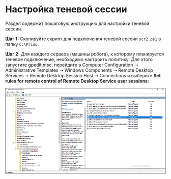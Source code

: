 # Настройка теневой сессии
Раздел содержит пошаговую инструкцию для настройки теневой сессии.

**Шаг 1:** Скопируйте скрипт для подключения теневой сессии `scr2.ps1` в папку `C:\Primo`.

**Шаг 2:** Для каждого сервера (машины робота), к которому планируется теневое подключение, необходимо настроить политику. Для этого запустите gpedit.msc, перейдите в Computer Configuration ➝ Administrative Templates ➝ Windows Components ➝ Remote Desktop Services ➝ Remote Desktop Session Host ➝ Connections и выберите **Set rules for remote control of Remote Desktop Service user sessions**:

![](../../resources/admin/windows/shadow-rdp-1.png)
